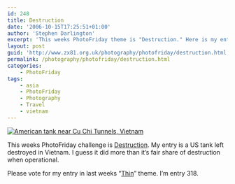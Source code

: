 ```yaml
---
id: 248
title: Destruction
date: '2006-10-15T17:25:51+01:00'
author: 'Stephen Darlington'
excerpt: 'This weeks PhotoFriday theme is "Destruction." Here is my entry.'
layout: post
guid: 'http://www.zx81.org.uk/photography/photofriday/destruction.html'
permalink: /photography/photofriday/destruction.html
categories:
    - PhotoFriday
tags:
    - asia
    - PhotoFriday
    - Photography
    - Travel
    - vietnam
---
```


[![American tank near Cu Chi Tunnels, Vietnam](https://i0.wp.com/farm4.staticflickr.com/3743/10817616714_08b658679a.jpg?resize=500%2C333)](http://www.flickr.com/photos/stephendarlington/10817616714/ "American tank near Cu Chi Tunnels, Vietnam by stephendarlington, on Flickr")

This weeks PhotoFriday challenge is [Destruction](http://www.photofriday.com/archives/challenge/000605.php "PhotoFriday: Destruction"). My entry is a US tank left destroyed in Vietnam. I guess it did more than it’s fair share of destruction when operational.

Please vote for my entry in last weeks “[Thin](http://www.photofriday.com/linkviewer.php?id=603 "PhotoFriday: Thin")” theme. I’m entry 318.